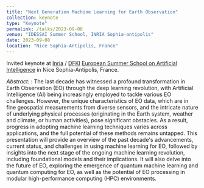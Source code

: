 ```yaml
---
title: "Next Generation Machine Learning for Earth Observation"
collection: keynote
type: "Keynote"
permalink: /talks/2023-09-08
venue: "IDESSAI Summer School, INRIA Sophia-antipolis"
date: 2023-09-08
location: "Nice Sophia-Antipolis, France"
---
```


Invited keynote at [Inria](https://www.inria.fr/) / [DFKI](https://www.dfki.de/web) [European Summer School on Artificial Intelligence](http://idessai.eu/) in Nice Sophia-Antipolis, France.

_Abstract:_ : The last decade has witnessed a profound transformation in Earth Observation (EO) through
the deep learning revolution, with Artificial Intelligence (AI) being increasingly employed to
tackle various EO challenges. However, the unique characteristics of EO data, which are in fine
geospatial measurements from diverse sensors, and the intricate nature of underlying physical
processes (originating in the Earth system, weather and climate, or human activities), pose
significant obstacles. As a result, progress in adopting machine learning techniques varies
across applications, and the full potential of these methods remains untapped. This
presentation will provide an overview of the past decade's advancements, current status, and challenges in using
machine learning for EO, followed by insights into the next stage of the ongoing machine learning revolution,
including foundational models and their implications.
It will also delve into the future of EO, exploring the emergence of quantum machine learning and quantum
computing for EO, as well as the potential of EO processing in modular high-performance computing (HPC)
environments.

